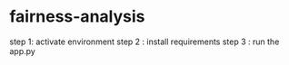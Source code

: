 # fairness-analysis
step 1: activate environment
step 2 : install requirements
step 3 : run the app.py
